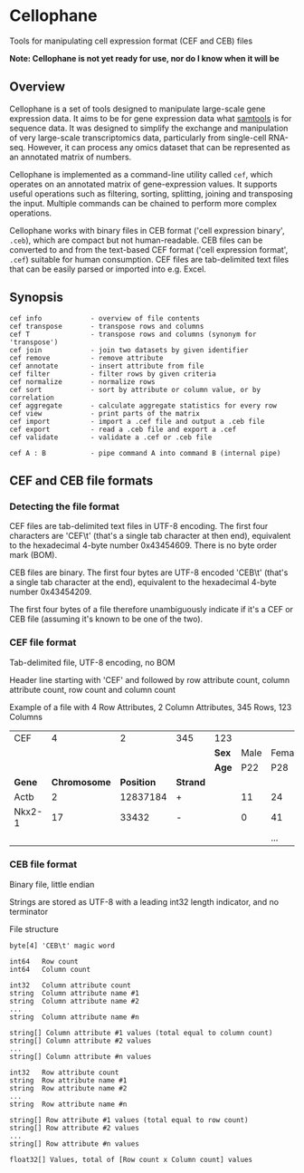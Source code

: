 # Cellophane

Tools for manipulating cell expression format (CEF and CEB) files

**Note: Cellophane is not yet ready for use, nor do I know when it will be**

## Overview

Cellophane is a set of tools designed to manipulate large-scale gene expression data. It aims to be for gene 
expression data what [samtools](http://samtools.github.io) is for sequence data. It was designed to simplify the exchange
and manipulation of very large-scale transcriptomics data, particularly from single-cell RNA-seq. However, it can process
any omics dataset that can be represented as an annotated matrix of numbers.

Cellophane is implemented as a command-line utility called `cef`, which operates on an annotated matrix of gene-expression 
values. It supports useful operations such as filtering, sorting, splitting, joining and transposing the input. Multiple 
commands can be chained to perform more complex operations.

Cellophane works with binary files in CEB format ('cell expression binary', `.ceb`), which are compact but not human-readable. CEB files can be
converted to and from the text-based CEF format ('cell expression format', `.cef`) suitable for human consumption. CEF files are tab-delimited 
text files that can be easily parsed or imported into e.g. Excel. 

## Synopsis

```
cef info            - overview of file contents
cef transpose	  	- transpose rows and columns
cef T               - transpose rows and columns (synonym for 'transpose')
cef join		  	- join two datasets by given identifier
cef remove 			- remove attribute
cef annotate        - insert attribute from file
cef filter			- filter rows by given criteria
cef normalize		- normalize rows
cef sort			- sort by attribute or column value, or by correlation
cef aggregate		- calculate aggregate statistics for every row
cef view			- print parts of the matrix
cef import			- import a .cef file and output a .ceb file
cef export			- read a .ceb file and export a .cef
cef validate		- validate a .cef or .ceb file 

cef A : B           - pipe command A into command B (internal pipe)
```


## CEF and CEB file formats

### Detecting the file format

CEF files are tab-delimited text files in UTF-8 encoding. The first four characters are 'CEF\t' (that's a single tab character at then end), equivalent to the hexadecimal 4-byte number 0x43454609. There is no byte order mark (BOM).

CEB files are binary. The first four bytes are UTF-8 encoded 'CEB\t' (that's a single tab character at the end), equivalent to the hexadecimal 4-byte number 0x43454209.

The first four bytes of a file therefore unambiguously indicate if it's a CEF or CEB file (assuming it's known to be one of the two).


### CEF file format

Tab-delimited file, UTF-8 encoding, no BOM

Header line starting with 'CEF' and followed by row attribute count, column attribute count, row count and column count

Example of a file with 4 Row Attributes, 2 Column Attributes, 345 Rows, 123 Columns

|   |   |   |   |    |    |    |
|---|---|---|---|----|----|----|
|CEF| 4 | 2 |345|123 |    |    |
|	|	|	|   |**Sex** |Male|Female|
|	|	|	|   |**Age** |P22|P28|
|**Gene**|**Chromosome**|**Position**|**Strand**|    |    |    |
|Actb|2|12837184|+|    |11 |24 |
|Nkx2-1|17|33432|-|    |0 |41 |
|   |   |   |   |    |    | ...|



### CEB file format

Binary file, little endian

Strings are stored as UTF-8 with a leading int32 length indicator, and no terminator

File structure

	byte[4]	'CEB\t' magic word

	int64	Row count
	int64	Column count

	int32	Column attribute count
	string	Column attribute name #1 
	string	Column attribute name #2 
	...
	string	Column attribute name #n 

	string[] Column attribute #1 values (total equal to column count)
	string[] Column attribute #2 values
	...		
	string[] Column attribute #n values

	int32	Row attribute count
	string	Row attribute name #1
	string	Row attribute name #2
	...
	string	Row attribute name #n

	string[] Row attribute #1 values (total equal to row count)
	string[] Row attribute #2 values
	...		
	string[] Row attribute #n values

	float32[] Values, total of [Row count x Column count] values

